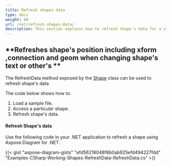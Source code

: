 ```yaml
---
title: Refresh shapes data
type: docs
weight: 40
url: /net/refresh-shapes-data/
description: This section explains how to refresh shape's data for a visio shape with Aspose.Diagram.
---
```


## **Refreshes shape's position including xform ,connection and geom when changing shape's text or other's **
The RefreshData method exposed by the [Shape](http://www.aspose.com/api/net/diagram/aspose.diagram/shape) class can be used to refresh shape's data

The code below shows how to:

1. Load a sample file.
1. Access a particular shape.
1. Refresh shape's data.
#### **Refresh Shape's data**
Use the following code in your .NET application to refresh a shape using Aspose.Diagram for .NET.

{{< gist "aspose-diagram-gists" "efd56218048f8b0ab925efd494227fdd" "Examples-CSharp-Working-Shapes-RefreshData-RefreshData.cs" >}}

